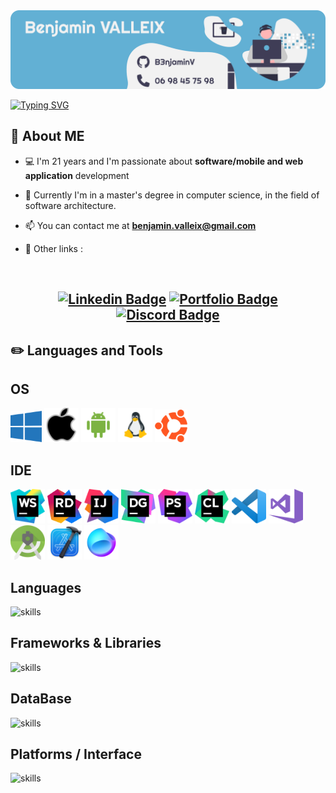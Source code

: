 <img src="./icon/banner_benj_github.png">

<br>


[![Typing SVG](https://readme-typing-svg.herokuapp.com?color=75AED0&size=30&center=true&vCenter=true&width=500&height=50&lines=Hello+👋%2C+I'm+Benjamin)](https://git.io/typing-svg)

## 📍 About ME

- 💻 I'm 21 years and I'm passionate about **software/mobile and web application** development

- 🌱 Currently I'm in a master's degree in computer science, in the field of software architecture.

- 📫 You can contact me at **benjamin.valleix@gmail.com**

- 🔗 Other links :
</br>

<h2 align="center">

[![Linkedin Badge](https://img.shields.io/badge/-Benjamin%20Valleix-0077B5?style=flat-square&logo=Linkedin&logoColor=white&link=https://www.linkedin.com/in/benjamin-valleix/)](https://www.linkedin.com/in/benjamin-valleix/)
[![Portfolio Badge](https://img.shields.io/badge/-Portfolio-75AED0?style=flat-square&logo=Google-Chrome&logoColor=white&link=https://b3njaminv.github.io/html-portfolio-app/index.html)](https://b3njaminv.github.io/html-portfolio-app/index.html)
[![Discord Badge](https://img.shields.io/badge/-b3njamin-5865F2?style=flat-square&logo=Discord&logoColor=white&link=https://discord.com)](https://discord.com/)
</h2>

## ✏️ Languages and Tools
## OS

<div>
    <img src="./icon/os/windows.png" width="50px" height="50px">
	<img src="./icon/os/apple.png" width="55px" height="55px">
	<img src="./icon/os/android.png" width="55px" height="55px">
	<img src="./icon/os/linux.png" width="55px" height="55px">
	<img src="./icon/os/ubuntu.png" width="52px" height="52px">
</div>

## IDE

<div>
    <img src="./icon/ide/webstorm.png" width="55px" height="55px">
	<img src="./icon/ide/rider.png" width="55px" height="55px">
    <img src="./icon/ide/idea.png" width="55px" height="55px">
    <img src="./icon/ide/datagrip.png" width="55px" height="55px">
    <img src="./icon/ide/phpstorm.png" width="55px" height="55px">
    <img src="./icon/ide/clion.png" width="55px" height="55px">
    <img src="./icon/ide/vscode.png" width="55px" height="55px">
    <img src="./icon/ide/vs.png" width="55px" height="55px">
    <img src="./icon/ide/astudio.png" width="55px" height="55px">
	<img src="./icon/ide/xcode.png" width="55px" height="55px">
    <img src="./icon/ide/fleet.png" width="55px" height="55px">
</div>

## Languages

![skills](https://skillicons.dev/icons?i=html,css,js,php,kotlin,swift,c,cs,cpp,java,python,ruby,arduino&theme=dark)

## Frameworks & Libraries

![skills](https://skillicons.dev/icons?i=dotnet,bootstrap,react&theme=dark)


## DataBase

![skills](https://skillicons.dev/icons?i=mongodb,sqlite&theme=dark)

## Platforms / Interface

![skills](https://skillicons.dev/icons?i=git,github,gitlab,heroku,nodejs&theme=dark)
